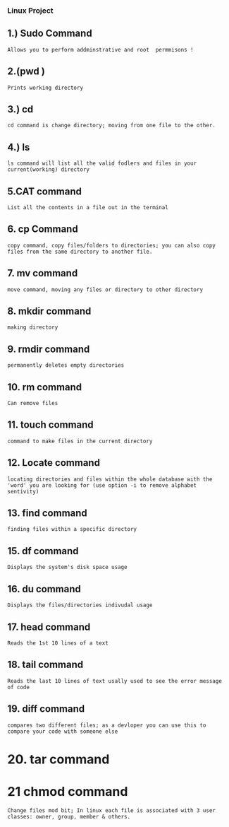 ### Linux Project
## 1.) Sudo Command 
    Allows you to perform addminstrative and root  permmisons !
## 2.(pwd )
    Prints working directory
## 3.) cd
    cd command is change directory; moving from one file to the other.
## 4.) ls 
    ls command will list all the valid fodlers and files in your current(working) directory
## 5.CAT command
    List all the contents in a file out in the terminal
## 6. cp Command
    copy command, copy files/folders to directories; you can also copy files from the same directory to another file.
## 7. mv command
    move command, moving any files or directory to other directory
## 8. mkdir command
    making directory
## 9. rmdir command
    permanently deletes empty directories
## 10. rm command
    Can remove files 
## 11. touch command
    command to make files in the current directory
## 12. Locate command
    locating directories and files within the whole database with the 'word' you are looking for (use option -i to remove alphabet sentivity)
## 13. find command
    finding files within a specific directory 
## 15. df command
    Displays the system's disk space usage
## 16. du command
    Displays the files/directories indivudal usage 
## 17. head command
    Reads the 1st 10 lines of a text
## 18. tail command
    Reads the last 10 lines of text usally used to see the error message of code 
## 19. diff command
    compares two different files; as a devloper you can use this to compare your code with someone else
# 20. tar command
# 21 chmod command
    Change files mod bit; In linux each file is associated with 3 user classes: owner, group, member & others. 
    